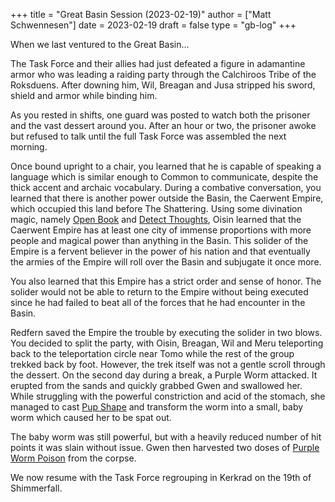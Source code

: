 +++
title = "Great Basin Session (2023-02-19)"
author = ["Matt Schwennesen"]
date = 2023-02-19
draft = false
type = "gb-log"
+++

When we last ventured to the Great Basin...

The Task Force and their allies had just defeated a figure in adamantine armor
who was leading a raiding party through the Calchiroos Tribe of the Roksduens.
After downing him, Wil, Breagan and Jusa stripped his sword, shield and armor
while binding him.

As you rested in shifts, one guard was posted to watch both the prisoner and the
vast dessert around you. After an hour or two, the prisoner awoke but refused to
talk until the full Task Force was assembled the next morning.

Once bound upright to a chair, you learned that he is capable of speaking a
language which is similar enough to Common to communicate, despite the thick
accent and archaic vocabulary. During a combative conversation, you learned that
there is another power outside the Basin, the Caerwent Empire, which occupied
this land before The Shattering. Using some divination magic, namely [Open Book](https://aonprd.com/SpellDisplay.aspx?ItemName=Open%20Book)
and [Detect Thoughts](https://aonprd.com/SpellDisplay.aspx?ItemName=Detect%20Thoughts), Oisin learned that the Caerwent Empire has at least one
city of immense proportions with more people and magical power than anything in
the Basin. This solider of the Empire is a fervent believer in the power of his
nation and that eventually the armies of the Empire will roll over the Basin and
subjugate it once more.

You also learned that this Empire has a strict order and sense of honor. The
solider would not be able to return to the Empire without being executed since
he had failed to beat all of the forces that he had encounter in the Basin.

Redfern saved the Empire the trouble by executing the solider in two blows. You
decided to split the party, with Oisin, Breagan, Wil and Meru teleporting back
to the teleportation circle near Tomo while the rest of the group trekked back
by foot. However, the trek itself was not a gentle scroll through the dessert.
On the second day during a break, a Purple Worm attacked. It erupted from the
sands and quickly grabbed Gwen and swallowed her. While struggling with the
powerful constriction and acid of the stomach, she managed to cast [Pup Shape](https://aonprd.com/SpellDisplay.aspx?ItemName=Pup%20Shape) and
transform the worm into a small, baby worm which caused her to be spat out.

The baby worm was still powerful, but with a heavily reduced number of hit
points it was slain without issue. Gwen then harvested two doses of [Purple Worm
Poison](https://aonprd.com/PoisonDisplay.aspx?ItemName=Purple%20Worm%20Poison) from the corpse.

We now resume with the Task Force regrouping in Kerkrad on the 19th of Shimmerfall.
